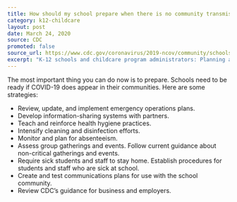 ```yaml
---
title: How should my school prepare when there is no community transmission in our area?
category: k12-childcare
layout: post
date: March 24, 2020
source: CDC
promoted: false
source_url: https://www.cdc.gov/coronavirus/2019-ncov/community/schools-childcare/schools-faq.html
excerpt: "K-12 schools and childcare program administrators: Planning and preparedness"
---
```


The most important thing you can do now is to prepare. Schools need to be ready if COVID-19 does appear in their communities. Here are some strategies:

* Review, update, and implement emergency operations plans.
* Develop information-sharing systems with partners.
* Teach and reinforce health hygiene practices.
* Intensify cleaning and disinfection efforts.
* Monitor and plan for absenteeism.
* Assess group gatherings and events. Follow current guidance about non-critical gatherings and events.
* Require sick students and staff to stay home. Establish procedures for students and staff who are sick at school.
* Create and test communications plans for use with the school community.
* Review CDC’s guidance for business and employers.
